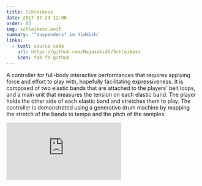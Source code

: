 ```yaml
---
title: Schleikess
date: 2017-07-24 12:00
order: 05
img: schleikess.avif
summary: '"suspenders" in Yiddish'
links:
  - text: source code
    url: https://github.com/Nagasaki45/Schleikess
    icon: fab fa-github
---
```


A controller for full-body interactive performances that requires
applying force and effort to play with, hopefully facilitating
expressiveness. It is composed of two elastic bands that are attached to
the players' belt loops, and a main unit that measures the tension on
each elastic band. The player holds the other side of each elastic band
and stretches them to play. The controller is demonstrated using a
generative drum machine by mapping the stretch of the bands to tempo and
the pitch of the samples.

<div class="youtube youtube-16x9">
<iframe src="https://www.youtube.com/embed/_BUf_VLCIWQ" allowfullscreen seamless frameBorder="0"></iframe>
</div>
